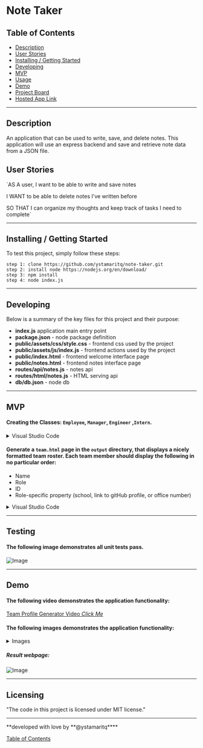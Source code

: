 # Note Taker

## Table of Contents

- [Description](#description)
- [User Stories](#user-stories)
- [Installing / Getting Started](#inslalling-/-getting-started)
- [Developing](#developing)
- [MVP](#mvp)
- [Usage](#usage)
- [Demo](#demo)
- [Project Board](https://github.com/ystamaritq/note-taker)
- [Hosted App Link](https://note-taker-yad.herokuapp.com/)

---

## Description

An application that can be used to write, save, and delete notes. This application will use an express backend and save and retrieve note data from a JSON file.

## User Stories

`AS A user, I want to be able to write and save notes

I WANT to be able to delete notes I've written before

SO THAT I can organize my thoughts and keep track of tasks I need to complete`

---

## Installing / Getting Started

To test this project, simply follow these steps:

```
step 1: clone https://github.com/ystamaritq/note-taker.git
step 2: install node https://nodejs.org/en/download/
step 3: npm install
step 4: node index.js

```

---

## Developing

Below is a summary of the key files for this project and their purpose:

- **index.js** application main entry point
- **package.json** - node package definition
- **public/assets/css/style.css** - frontend css used by the project
- **public/assets/js/index.js** - frontend actions used by the project
- **public/index.html** - frontend welcome interface page
- **public/notes.html** - frontend notes interface page
- **routes/api/notes.js** - notes api
- **routes/html/notes.js** - HTML serving api
- **db/db.json** - node db

---

## MVP

#### Creating the Classes: `Employee`, `Manager`, `Engineer` ,`Intern`.

<details>
<summary>Visual Studio Code</summary>
<img src="./Assets/imgs/code1.png">
<img src="./Assets/imgs/code2.png">
<img src="./Assets/imgs/code3.png">
<img src="./Assets/imgs/code4.png">
<img src="./Assets/imgs/code5.png">
<img src="./Assets/imgs/code6.png">
</details>

#### Generate a `team.html` page in the `output` directory, that displays a nicely formatted team roster. Each team member should display the following in no particular order:

- Name
- Role
- ID
- Role-specific property (school, link to gitHub profile, or office number)

<details>
<summary>Visual Studio Code</summary>
<img src="./Assets/imgs/code5.png">
<img src="./Assets/imgs/code6.png">
</details>

---

## Testing

#### The following image demonstrates all unit tests pass.

![Image](./Assets/imgs/test.png)

---

## Demo

#### The following video demonstrates the application functionality:

[Team Profile Generator Video _Click Me_](https://github.com/ystamaritq/team-profile-generator)

#### The following images demonstrates the application functionality:

<details>
<summary>Images</summary>
<img src="./Assets/imgs/1.png">
<img src="./Assets/imgs/2.png">
</details>

##### Result webpage:

![Image](./Assets/imgs/html.png)

---

## Licensing

"The code in this project is licensed under MIT license."

---

**developed with love by **@ystamaritq\*\*\*\*

[Table of Contents](#table-of-contents)
